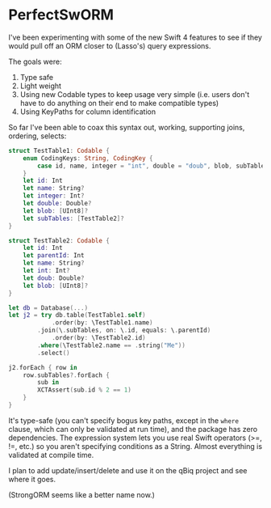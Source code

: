 # PerfectSwORM

I've been experimenting with some of the new Swift 4 features to see if they would pull off an ORM closer to (Lasso's) query expressions.

The goals were:
1. Type safe
2. Light weight
3. Using new Codable types to keep usage very simple (i.e. users don't have to do anything on their end to make compatible types)
4. Using KeyPaths for column identification

So far I've been able to coax this syntax out, working, supporting joins, ordering, selects:

```swift
struct TestTable1: Codable {
	enum CodingKeys: String, CodingKey {
		case id, name, integer = "int", double = "doub", blob, subTables
	}
	let id: Int
	let name: String?
	let integer: Int?
	let double: Double?
	let blob: [UInt8]?
	let subTables: [TestTable2]?
}

struct TestTable2: Codable {
	let id: Int
	let parentId: Int
	let name: String?
	let int: Int?
	let doub: Double?
	let blob: [UInt8]?
}

let db = Database(...)			
let j2 = try db.table(TestTable1.self)
			.order(by: \TestTable1.name)
		.join(\.subTables, on: \.id, equals: \.parentId)
			.order(by: \TestTable2.id)
		.where(\TestTable2.name == .string("Me"))
		.select()

j2.forEach { row in
	row.subTables?.forEach {
		sub in
		XCTAssert(sub.id % 2 == 1)
	}
}
```
It's type-safe (you can't specify bogus key paths, except in the `where` clause, which can only be validated at run time), and the package has zero dependencies. The expression system lets you use real Swift operators (>=, !=, etc.) so you aren't specifying conditions as a String. Almost everything is validated at compile time.

I plan to add update/insert/delete and use it on the qBiq project and see where it goes.

(StrongORM seems like a better name now.)
